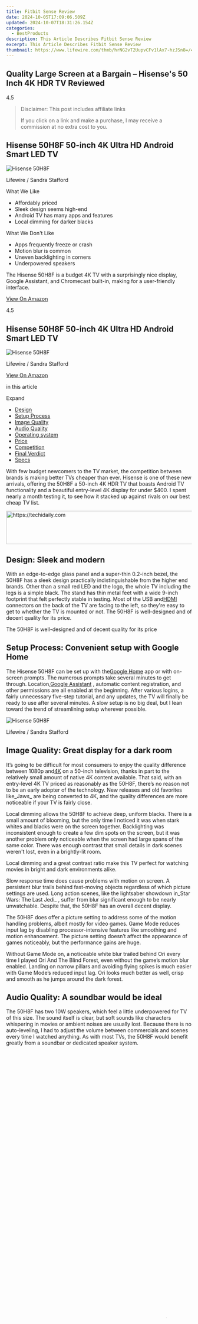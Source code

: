 ```yaml
---
title: Fitbit Sense Review
date: 2024-10-05T17:09:06.509Z
updated: 2024-10-07T18:31:26.154Z
categories:
  - BestProducts
description: This Article Describes Fitbit Sense Review
excerpt: This Article Describes Fitbit Sense Review
thumbnail: https://www.lifewire.com/thmb/hrNG2vT2UupvCFv1lAx7-hzJSn8=/400x300/filters:no_upscale():max_bytes(150000):strip_icc():format(webp)/Fitbit-Sense-Hero5x4-e015079d76ba48d0b0914ea6801ee34f.jpg
---
```


## Quality Large Screen at a Bargain – Hisense's 50 Inch 4K HDR TV Reviewed

4.5

>  Disclaimer: This post includes affiliate links
>
>  If you click on a link and make a purchase, I may receive a commission at no extra cost to you.
>

## Hisense 50H8F 50-inch 4K Ultra HD Android Smart LED TV

![Hisense 50H8F](https://www.lifewire.com/thmb/WsN_KMQFqD4wnaq6Dc1dJK_75a0=/1000x1000/filters:no_upscale():max_bytes(150000):strip_icc():format(webp)/1LW4061017-Hisense50H8F-HeroSquare-45db4f0df10b4f059435a43ea24d3ce7.jpg)

Lifewire / Sandra Stafford

 What We Like

* Affordably priced
* Sleek design seems high-end
* Android TV has many apps and features
* Local dimming for darker blacks

 What We Don't Like

* Apps frequently freeze or crash
* Motion blur is common
* Uneven backlighting in corners
* Underpowered speakers

 The Hisense 50H8F is a budget 4K TV with a surprisingly nice display, Google Assistant, and Chromecast built-in, making for a user-friendly interface.

[View On Amazon](https://www.amazon.com/Hisense-50H8F-50-inch-Ultra-Android/dp/B07NZV24YQ/?tag=lifewire-onsite-prod-20&ascsubtag=5078431%7Cnd32abc6737c84552874cea1f78a69be119%7CB07NZV24YQ)

4.5

## Hisense 50H8F 50-inch 4K Ultra HD Android Smart LED TV

![Hisense 50H8F](https://www.lifewire.com/thmb/JnOtkqBhrRJoziLTh0UwSqbubQI=/450x450/filters:no_upscale():max_bytes(150000):strip_icc():format(webp)/1LW4061017-Hisense50H8F-HeroSquare-45db4f0df10b4f059435a43ea24d3ce7.jpg)

Lifewire / Sandra Stafford

[View On Amazon](https://www.amazon.com/Hisense-50H8F-50-inch-Ultra-Android/dp/B07NZV24YQ/?tag=lifewire-onsite-prod-20&ascsubtag=5078431%7Cnd32abc6737c84552874cea1f78a69be119%7CB07NZV24YQ)

 in this article

 Expand

* [Design](https://www.lifewire.com/#toc-design-sleek-and-modern)
* [Setup Process](https://www.lifewire.com/#toc-setup-process-convenient-setup-with-google-home)
* [Image Quality](https://www.lifewire.com/#toc-image-quality-great-display-for-a-dark-room)
* [Audio Quality](https://www.lifewire.com/#toc-audio-quality-a-soundbar-would-be-ideal)
* [Operating system](https://www.lifewire.com/#toc-operating-system-great-support-makes-up-for-instability-issues)
* [Price](https://www.lifewire.com/#toc-price-affordable-compared-to-rivals)
* [Competition](https://www.lifewire.com/#toc-hisense-50h8f-vs-lg-um7300)
* [Final Verdict](https://www.lifewire.com/#toc-final-verdict)
* [Specs](https://www.lifewire.com/#toc-full-spec)

 With few budget newcomers to the TV market, the competition between brands is making better TVs cheaper than ever. Hisense is one of these new arrivals, offering the 50H8F a 50-inch 4K HDR TV that boasts Android TV functionality and a beautiful entry-level 4K display for under $400\. I spent nearly a month testing it, to see how it stacked up against rivals on our best cheap TV list.

<!-- affiliate ads begin -->
<a href="https://appsumo.8odi.net/c/5597632/2123739/7443" target="_top" id="2123739">
  <img src="//a.impactradius-go.com/display-ad/7443-2123739" border="0" alt="https://techidaily.com" width="728" height="90"/>
</a>
<img height="0" width="0" src="https://appsumo.8odi.net/i/5597632/2123739/7443" style="position:absolute;visibility:hidden;" border="0" />
<!-- affiliate ads end -->

## **Design: Sleek and modern**

 With an edge-to-edge glass panel and a super-thin 0.2-inch bezel, the 50H8F has a sleek design practically indistinguishable from the higher end brands. Other than a small red LED and the logo, the whole TV including the legs is a simple black. The stand has thin metal feet with a wide 9-inch footprint that felt perfectly stable in testing. Most of the USB and[HDMI](https://www.lifewire.com/hdmi-facts-high-definition-multimedia-interface-1847337) connectors on the back of the TV are facing to the left, so they're easy to get to whether the TV is mounted or not. The 50H8F is well-designed and of decent quality for its price.

 The 50H8F is well-designed and of decent quality for its price

## **Setup Process: Convenient setup with Google Home**

 The Hisense 50H8F can be set up with the[Google Home](https://www.lifewire.com/what-is-google-home-and-how-does-it-work-4801919) app or with on-screen prompts. The numerous prompts take several minutes to get through. Location,[Google Assistant](https://www.lifewire.com/what-is-google-assistant-4120911) , automatic content registration, and other permissions are all enabled at the beginning. After various logins, a fairly unnecessary five-step tutorial, and any updates, the TV will finally be ready to use after several minutes. A slow setup is no big deal, but I lean toward the trend of streamlining setup wherever possible.

![Hisense 50H8F](https://www.lifewire.com/thmb/sKJrehLPMGmSTiiLnXOYVxV-94o=/1500x0/filters:no_upscale():max_bytes(150000):strip_icc():format(webp)/1LW4061017-Hisense50H8F-02-3bae40709c3b49938a5ba509dfadd51f.jpg)

 Lifewire / Sandra Stafford

## **Image Quality: Great display for a dark room**

 It’s going to be difficult for most consumers to enjoy the quality difference between 1080p and[4K](https://www.lifewire.com/4k-resolution-overview-and-perspective-1846842) on a 50-inch television, thanks in part to the relatively small amount of native 4K content available. That said, with an entry-level 4K TV priced as reasonably as the 50H8F, there’s no reason not to be an early adopter of the technology. New releases and old favorites like_Jaws_ are being converted to 4K, and the quality differences are more noticeable if your TV is fairly close.

 Local dimming allows the 50H8F to achieve deep, uniform blacks. There is a small amount of blooming, but the only time I noticed it was when stark whites and blacks were on the screen together. Backlighting was inconsistent enough to create a few dim spots on the screen, but it was another problem only noticeable when the screen had large spans of the same color. There was enough contrast that small details in dark scenes weren't lost, even in a brightly-lit room.

 Local dimming and a great contrast ratio make this TV perfect for watching movies in bright and dark environments alike.

 Slow response time does cause problems with motion on screen. A persistent blur trails behind fast-moving objects regardless of which picture settings are used. Long action scenes, like the lightsaber showdown in_Star Wars: The Last Jedi_ , suffer from blur significant enough to be nearly unwatchable. Despite that, the 50H8F has an overall decent display.

 The 50H8F does offer a picture setting to address some of the motion handling problems, albeit mostly for video games. Game Mode reduces input lag by disabling processor-intensive features like smoothing and motion enhancement. The picture setting doesn’t affect the appearance of games noticeably, but the performance gains are huge.

 Without Game Mode on, a noticeable white blur trailed behind Ori every time I played Ori And The Blind Forest, even without the game’s motion blur enabled. Landing on narrow pillars and avoiding flying spikes is much easier with Game Mode’s reduced input lag. Ori looks much better as well, crisp and smooth as he jumps around the dark forest.

## **Audio Quality: A soundbar would be ideal**

 The 50H8F has two 10W speakers, which feel a little underpowered for TV of this size. The sound itself is clear, but soft sounds like characters whispering in movies or ambient noises are usually lost. Because there is no auto-leveling, I had to adjust the volume between commercials and scenes every time I watched anything. As with most TVs, the 50H8F would benefit greatly from a soundbar or dedicated speaker system.

<!-- affiliate ads begin -->
<span id="1516072">
					<video width="864" height="1536" style="cursor:pointer"
           poster="//a.impactradius-go.com/display-clicktoplayimage/1516072.png"
           onclick="if(!this.playClicked){this.play();this.setAttribute('controls',true);this.playClicked=true;}">
	   <source src="//a.impactradius-go.com/display-ad/16446-1516072">
	   <img src="//a.impactradius-go.com/display-clicktoplayimage/1516072.png" style="border: none; height: 100%; width: 100%; object-fit: contain">
	</video>
	<div style="width:540px;text-align:center"><a href="javascript:window.open(decodeURIComponent('https%3A%2F%2Flaganoo.pxf.io%2Fc%2F5597632%2F1516072%2F16446'), '_blank');void(0);">Click here</a></div>
</span>
<img height="0" width="0" src="https://imp.pxf.io/i/5597632/1516072/16446" style="position:absolute;visibility:hidden;" border="0" />
<!-- affiliate ads end -->

## **Operating system: Great support makes up for instability issues**

 Android TV is a widely used operating system in smart TVs, with a robust app selection and support for AI assistants. The remote included with the 50H8F can be used to give commands to[Amazon's Alexa](https://www.lifewire.com/amazon-alexa-voice-assistant-4152107) or Google Assistant. Android phone and tablet owners can control their TVs with any number of apps, but using Google Assistant with the remote is just as convenient.

 Android TV's home screen brings apps and their content right to the surface. Side-scrolling ribbons showcase new and previously-watched content, with auto-playing previews right from the home screen. The result looks a little cluttered, but it couldn't be more user-friendly. By eliminating loading screens between apps, Android TV makes browsing much easier. I rarely had to load an app to find something to watch.

 Throughout testing, there was one recurring problem: instability. Apps frequently crashed or became unresponsive, especially the Hulu app. The only way to resolve this was to reset the TV, but the problem was so common I usually watched something else instead. Instability issues should be resolved by updates and fixes, but in the three months that the 50H8F was being tested in my home, I noticed no improvement.

 By eliminating loading screens between apps, Android TV makes browsing much easier.

## **Price: Affordable compared to rivals**

 At under $400, the Hisense TV is firmly in the budget range for 4K. Competition in this price point is tough, demanding a product that has all the features people value most at a price they're willing to pay.

![Hisense 50H8F](https://www.lifewire.com/thmb/H0yQF5YnUQ3ojdZV1DQeYN6XRD4=/1500x0/filters:no_upscale():max_bytes(150000):strip_icc():format(webp)/1LW4061017-Hisense50H8F-04-d70983adf91e43a6acc495f8f8232f40.jpg)

<!-- affiliate ads begin -->
<a href="https://aligracehair.sjv.io/c/5597632/2135350/19272" target="_top" id="2135350">
  <img src="//a.impactradius-go.com/display-ad/19272-2135350" border="0" alt="https://techidaily.com" width="120" height="90"/>
</a>
<img height="0" width="0" src="https://aligracehair.sjv.io/i/5597632/2135350/19272" style="position:absolute;visibility:hidden;" border="0" />
<!-- affiliate ads end -->

 Lifewire / Sandra Stafford

<!-- affiliate ads begin -->
<span id="1982596">
					<video width="576" height="240" style="cursor:pointer"
           poster="//a.impactradius-go.com/display-clicktoplayimage/1982596.png"
           onclick="if(!this.playClicked){this.play();this.setAttribute('controls',true);this.playClicked=true;}">
	   <source src="//a.impactradius-go.com/display-ad/22993-1982596">
	   <img src="//a.impactradius-go.com/display-clicktoplayimage/1982596.png" style="border: none; height: 100%; width: 100%; object-fit: contain">
	</video>
	<div style="width:360px;text-align:center"><a href="javascript:window.open(decodeURIComponent('https%3A%2F%2Fhomestyler.sjv.io%2Fc%2F5597632%2F1982596%2F22993'), '_blank');void(0);">Click here</a></div>
</span>
<img height="0" width="0" src="https://imp.pxf.io/i/5597632/1982596/22993" style="position:absolute;visibility:hidden;" border="0" />
<!-- affiliate ads end -->

## **Hisense 50H8F vs. LG UM7300**

 Consumers have a lot of choices in this price range, and the small differences between them can have a big impact. The Hisense 50H8F is a solid choice that offers a little bit more to Android users, like support for Chromecast and several highly-rated remote control apps.

 If those features aren't a priority, the 49-inch [LG UM7300](https://www.lifewire.com/lg-um7300-49-inch-4k-tv-review-5078429) (view on[Amazon](https://www.amazon.com/LG-49UM7300PUA-Ultimate-Wireless-Keyboard/dp/B07QFKDKRR/?tag=lifewire-onsite-prod-20&ascsubtag=5078431%7Cnd32abc6737c84552874cea1f78a69be119%7C) ) offers a simpler experience. Running on LG webOS, the UM7300 has a minimalist interface and enjoys much greater stability than the 50H8F. I didn't have a single problem with crashing or unresponsive apps during testing.

 VA panels like the one in the 50H8F suffer a drastic loss of color and contrast when viewed at an angle greater than about 30 degrees, making them unsuitable for large living rooms with sectional sofas or other spread-out seating. With an[IPS display](https://www.lifewire.com/definition-of-ips-lcd-578662) , the UM7300 delivers much wider viewing angles. Anyone in the room can enjoy the TV with no significant loss in video quality.

 Final Verdict

 **A budget-friendly 4K TV with easy to navigate software.**

 The Hisense 50H8F is the budget-friendly way to enter the 4K smartTV market. Local dimming and a great contrast ratio make this TV perfect for watching movies in bright and dark environments alike, and the advantages of Android TV and built-in assistants makes the OS easy to navigate for most users.

## Specs

* Product Name  50H8F 50-inch 4K Ultra HD Android Smart LED TV
* Product Brand  Hisense
* Price  $380.00
* Weight  24.3 lbs.
* Product Dimensions  28.1 x 43.8 x 9.2 in.
* Warranty  1 year limited
* Compatibility  Google Assistant, Alexa
* Connectivity options  HDMI, USB 3.0, USB 2.0, 3.5mm audio, LAN, Bluetooth, Wi-FI

<ins class="adsbygoogle"
     style="display:block"
     data-ad-format="autorelaxed"
     data-ad-client="ca-pub-7571918770474297"
     data-ad-slot="1223367746"></ins>

<ins class="adsbygoogle"
     style="display:block"
     data-ad-client="ca-pub-7571918770474297"
     data-ad-slot="8358498916"
     data-ad-format="auto"
     data-full-width-responsive="true"></ins>

<span class="atpl-alsoreadstyle">Also read:</span>
<div><ul>
<li><a href="https://facebook-video-share.techidaily.com/new-in-2024-dynamic-website-content-incorporating-youtube-playlists/"><u>[New] In 2024, Dynamic Website Content Incorporating YouTube Playlists</u></a></li>
<li><a href="https://article-knowledge.techidaily.com/2024-approved-superior-animation-suites-top-3d-modelers/"><u>2024 Approved Superior Animation Suites Top 3D Modelers</u></a></li>
<li><a href="https://howto.techidaily.com/4-ways-to-fix-android-blue-screen-of-death-on-itel-p40plus-drfone-by-drfone-fix-android-problems-fix-android-problems/"><u>4 Ways to Fix Android Blue Screen of Death On Itel P40+ | Dr.fone</u></a></li>
<li><a href="https://buynow-info.techidaily.com/grab-the-best-offers-of-2021-trubit-speakers-and-earbuds-during-prime-day/"><u>Grab the Best Offers of 2021: Trubit Speakers and Earbuds During Prime Day</u></a></li>
<li><a href="https://smart-video-editing.techidaily.com/new-2024-approved-video-privacy-made-easy-best-blur-apps-for-iphone-and-android/"><u>New 2024 Approved Video Privacy Made Easy Best Blur Apps for iPhone and Android</u></a></li>
<li><a href="https://buynow-info.techidaily.com/next-level-gaming-experience-achieved-with-asus-rog-rapture-gt-ax11000-a-comprehensive-review/"><u>Next-Level Gaming Experience Achieved with Asus ROG Rapture GT-AX11000: A Comprehensive Review</u></a></li>
<li><a href="https://tech-savvy.techidaily.com/personalize-fitness-journeys-with-top-7-gpt-utilities/"><u>Personalize Fitness Journeys with Top 7 GPT Utilities</u></a></li>
<li><a href="https://buynow-info.techidaily.com/subscribe-to-elevate-6-superior-perks-of-youtube-premium/"><u>Subscribe to Elevate: 6 Superior Perks of YouTube Premium</u></a></li>
<li><a href="https://buynow-info.techidaily.com/tablet-or-e-reader-a-detailed-analysis-of-apple-ipad-vs-amazon-kindle-vs-barnes-and-noble-nook/"><u>Tablet or E-Reader? A Detailed Analysis of Apple iPad Vs. Amazon Kindle Vs. Barnes & Noble Nook</u></a></li>
<li><a href="https://tech-hub.techidaily.com/the-ultimate-ai-debate-which-leads-chatgpt-plus-or-perplexity-comparing-top-chatbots-for-your-needs/"><u>The Ultimate AI Debate: Which Leads - ChatGPT Plus or Perplexity? Comparing Top Chatbots for Your Needs</u></a></li>
<li><a href="https://buynow-info.techidaily.com/the-upgrade-tracker-diving-into-differences-between-samsung-galaxy-s23-ultra-and-s21-ultra/"><u>The Upgrade Tracker: Diving Into Differences Between Samsung Galaxy S23 Ultra and S21 Ultra</u></a></li>
<li><a href="https://buynow-info.techidaily.com/top-8-essentials-before-purchasing-your-new-tablet/"><u>Top 8 Essentials Before Purchasing Your New Tablet</u></a></li>
<li><a href="https://win-solutions.techidaily.com/1723007806107-troubleshooting-tips-stop-dead-by-daylight-game-crashes-now/"><u>Troubleshooting Tips: Stop Dead By Daylight Game Crashes Now!</u></a></li>
</ul></div>

